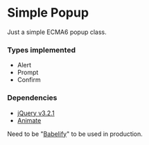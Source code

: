 # Simple Popup #

Just a simple ECMA6 popup class.

### Types implemented ###

* Alert
* Prompt
* Confirm

### Dependencies ###

* [jQuery v3.2.1](https://code.jquery.com/jquery-3.2.1.min.js)
* [Animate](https://daneden.github.io/animate.css/)

Need to be "[Babelify](https://babeljs.io/)" to be used in production.